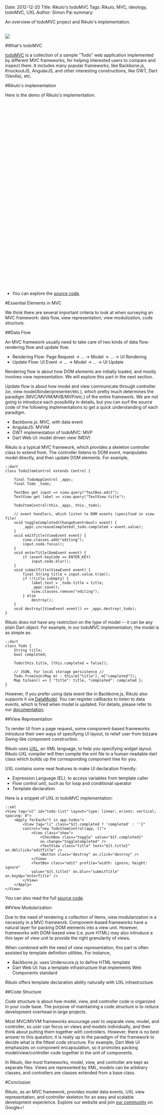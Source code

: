 Date: 2012-12-20
Title: Rikulo's todoMVC
Tags: Rikulo, MVC, ideology, todoMVC, UXL
Author: Simon Pai
summary: <p>An overview of todoMVC project and Rikulo's implementation.</p><img src="http://static.rikulo.org/blogs/general/todoMVC/todoMVC-sample.png" class="center-blog-image" style="margin-top:16px" />



#What's todoMVC

[todoMVC](http://todomvc.com/) is a collection of a sample "Todo" web application implemented by different MVC frameworks, for helping interested users to compare and inspect them. It includes many popular frameworks, like Backbone.js, KnockoutJS, AngularJS, and other interesting constructions, like GWT, Dart (Vanilla), etc.



#Rikulo's implementation

Here is the demo of Rikulo's implementation.

<p>
<link rel="stylesheet" type="text/css" href="http://static.rikulo.org/blogs/general/todoMVC/view.css" />
<link rel="stylesheet" type="text/css" href="http://static.rikulo.org/blogs/general/todoMVC/app.css" />
<div id="v-main" class="center-blog-image" style="width:600px;height:600px"></div>
<script type="application/dart" src="http://static.rikulo.org/blogs/general/todoMVC/app.dart"></script>
<script src="http://static.rikulo.org/blogs/general/todoMVC/dart.js"></script>
</p>

* You can explore the [source code](https://github.com/rikulo/todoMVC).



#Essential Elements in MVC

We think there are several important criteria to look at when surveying an MVC framework: data flow, view representation, view modulization, code structure.

##Data Flow

An MVC framework usually need to take care of two kinds of data flow: rendering flow and update flow.

* Rendering Flow: Page Request -> ... -> Model -> ... -> UI Rendering
* Update Flow: UI Event -> ... -> Model -> ... -> UI Update

Rendering flow is about how DOM elements are initially loaded, and mostly involves view representation. We will explore this part in the next section.

Update flow is about how model and view communicate through controller (or, view model/binder/presenter/etc.), which pretty much determines the paradigm (MVC/MVVM/MVB/MVP/etc.) of the entire framework. We are not going to introduce each possibility in details, but you can surf the source code of the following implementations to get a quick understanding of each paradigm.

* Backbone.js: MVC, with data event
* AngularJS: MVVM
* GWT implementation of todoMVC: MVP
* Dart Web UI: model driven view (MDV)

Rikulo is a typical MVC framework, which provides a skeleton controller class to extend from. The controller listens to DOM event, manipulates model directly, and then update DOM elements. For example,

	::dart
	class TodoItemControl extends Control {
	
		final TodoAppControl _appc;
		final Todo _todo;
		
		TextBox get input => view.query("TextBox.edit");
		TextView get label => view.query("TextView.title");
		
		TodoItemControl(this._appc, this._todo);
		
		// event handlers, which listen to DOM events (specified in view file)
		void toggleCompleted(ChangeEvent<bool> event) {
			_appc.increaseCompleted(_todo.completed = event.value);
		}
		void editTitle(ViewEvent event) {
			view.classes.add("editing");
			input.node.focus();
		}
		void enterTitle(DomEvent event) {
			if (event.keyCode == ENTER_KEY)
				input.node.blur();
		}
		void submitTitle(ViewEvent event) {
			final String title = input.value.trim();
			if (!title.isEmpty) {
				label.text = _todo.title = title;
				_appc.save();
				view.classes.remove("editing");
			} else 
				destroy();
		}
		void destroy([ViewEvent event]) => _appc.destroy(_todo);
	}

Rikulo does not have any restriction on the type of model -- it can be any plain Dart object. For example, in our todoMVC implementation, the model is as simple as:

	::dart
	class Todo {
		String title;
		bool completed;
		
		Todo(this.title, [this.completed = false]);
		
		// JSON, for local storage persistence //
		Todo.fromJson(Map m) : this(m["title"], m["completed"]);
		Map toJson() => { "title": title, "completed": completed };
	}

However, if you prefer using data event like in Backbone.js, Rikulo also supports it via [DataModel](http://api.rikulo.org/rikulo/latest/rikulo_model/DataModel.html). You can register callbacks to listen to data events, which is fired when model is updated. For details, please refer to our [documentation](http://docs.rikulo.org/rikulo/latest/UXL/Standard_Attributes/on.event.html).



##View Representation

To render UI from a page request, some component-based frameworks introduce their own ways of specifying UI layout, to relief user from bizzare Swing-like component construction. 

Rikulo uses [UXL](http://docs.rikulo.org/rikulo/latest/UXL/Fundamentals/UXL_Overview.html), an XML language, to help you specifying widget layout. Rikulo UXL compiler will then compile the xml file to a human-readable dart class which builds up the corresponding component tree for you.

UXL contains some neat features to make UI declaration friendly:

* Expression Language (EL), to access variables from template caller
* Flow control unit, such as for loop and conditional operator
* Template declaration

Here is a snippet of UXL in todoMVC implementation:

	::xml
	<View tag="ul" id="todo-list" layout="type: linear; orient: vertical; spacing: 0">
		<Apply forEach="t in app.todos">
			<View tag="li" class="${t.completed ? 'completed' : ''}" 
			control="new TodoItemControl(app, t)">
				<View class="show">
					<CheckBox class="toggle" value="${t.completed}" 
					on.change="toggleCompleted" />
					<TextView class="title" text="${t.title}" on.dblclick="editTitle" />
					<Button class="destroy" on.click="destroy" />
				</View>
				<TextBox class="edit" profile="width: ignore; height: ignore" 
				value="${t.title}" on.blur="submitTitle" on.keyUp="enterTitle" />
			</View>
		</Apply>
	</View>

You can also read the full [source code](https://github.com/rikulo/todoMVC/blob/master/web/views/app.uxl.xml).



##View Modularization

Due to the need of rendering a collection of items, view modularization is a necessity in a MVC framework. Component-based frameworks have a natural layer for packing DOM elements into a view unit. However, frameworks with DOM-based view (i.e. pure HTML) may also introduce a thin layer of view unit to provide the right granularity of views.

When combined with the need of view representation, this part is often assisted by template definition utilities. For instance,

* Backbone.js: uses Underscore.js to define HTML template
* Dart Web UI: has a template infrastructure that implements Web Components standard

Rikulo offers template declaration ability naturally with UXL infrastructure.



##Code Structure

Code structure is about how model, view, and controller code is organized in your code base. The purpose of maintaining a code structure is to reduce development overhead in large projects.

Most MVC/MVVM frameworks encourage user to separate view, model, and controller, so user can focus on views and models individually, and then think about putting them together with controllers. However, there is no best answer to this question; it is really up to the paradigm of the framework to decide what is the fittest code structure. For example, Dart Web UI emphasizes on component encapsulation, so it promotes packing model/view/controller code together in the unit of components.

In Rikulo, like most frameworks, model, view, and controller are kept as separate files. Views are represented by XML, models can be arbitrary classes, and controllers are classes extended from a base class.



#Conclusion

Rikulo, as an MVC framework, provides model data events, UXL view representation, and controller skeleton for an easy and scalable development experience. Explore our website and join [our community](https://plus.google.com/u/2/117602514255061155793) on Google+!


